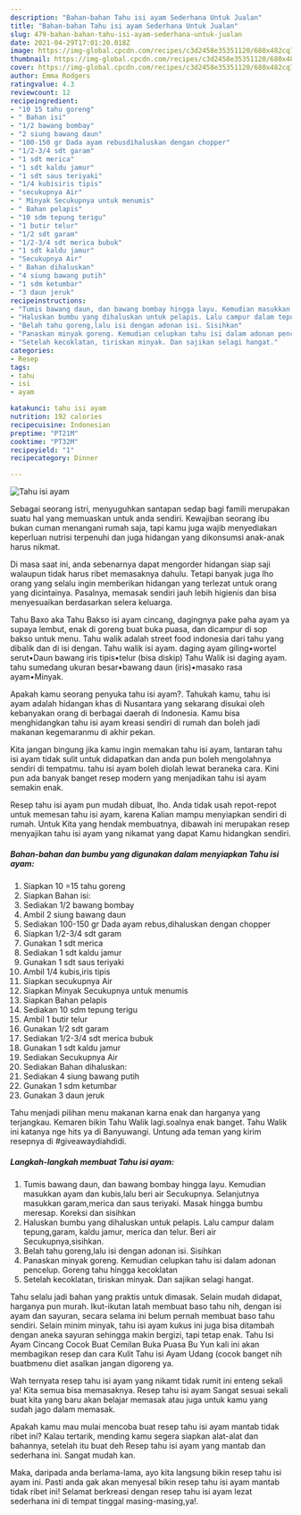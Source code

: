 ```yaml
---
description: "Bahan-bahan Tahu isi ayam Sederhana Untuk Jualan"
title: "Bahan-bahan Tahu isi ayam Sederhana Untuk Jualan"
slug: 479-bahan-bahan-tahu-isi-ayam-sederhana-untuk-jualan
date: 2021-04-29T17:01:20.018Z
image: https://img-global.cpcdn.com/recipes/c3d2458e35351120/680x482cq70/tahu-isi-ayam-foto-resep-utama.jpg
thumbnail: https://img-global.cpcdn.com/recipes/c3d2458e35351120/680x482cq70/tahu-isi-ayam-foto-resep-utama.jpg
cover: https://img-global.cpcdn.com/recipes/c3d2458e35351120/680x482cq70/tahu-isi-ayam-foto-resep-utama.jpg
author: Emma Rodgers
ratingvalue: 4.3
reviewcount: 12
recipeingredient:
- "10 15 tahu goreng"
- " Bahan isi"
- "1/2 bawang bombay"
- "2 siung bawang daun"
- "100-150 gr Dada ayam rebusdihaluskan dengan chopper"
- "1/2-3/4 sdt garam"
- "1 sdt merica"
- "1 sdt kaldu jamur"
- "1 sdt saus teriyaki"
- "1/4 kubisiris tipis"
- "secukupnya Air"
- " Minyak Secukupnya untuk menumis"
- " Bahan pelapis"
- "10 sdm tepung terigu"
- "1 butir telur"
- "1/2 sdt garam"
- "1/2-3/4 sdt merica bubuk"
- "1 sdt kaldu jamur"
- "Secukupnya Air"
- " Bahan dihaluskan"
- "4 siung bawang putih"
- "1 sdm ketumbar"
- "3 daun jeruk"
recipeinstructions:
- "Tumis bawang daun, dan bawang bombay hingga layu. Kemudian masukkan ayam dan kubis,lalu beri air Secukupnya. Selanjutnya masukkan garam,merica dan saus teriyaki. Masak hingga bumbu meresap. Koreksi dan sisihkan"
- "Haluskan bumbu yang dihaluskan untuk pelapis. Lalu campur dalam tepung,garam, kaldu jamur, merica dan telur. Beri air Secukupnya,sisihkan."
- "Belah tahu goreng,lalu isi dengan adonan isi. Sisihkan"
- "Panaskan minyak goreng. Kemudian celupkan tahu isi dalam adonan pencelup. Goreng tahu hingga kecoklatan"
- "Setelah kecoklatan, tiriskan minyak. Dan sajikan selagi hangat."
categories:
- Resep
tags:
- tahu
- isi
- ayam

katakunci: tahu isi ayam 
nutrition: 192 calories
recipecuisine: Indonesian
preptime: "PT21M"
cooktime: "PT32M"
recipeyield: "1"
recipecategory: Dinner

---
```



![Tahu isi ayam](https://img-global.cpcdn.com/recipes/c3d2458e35351120/680x482cq70/tahu-isi-ayam-foto-resep-utama.jpg)

Sebagai seorang istri, menyuguhkan santapan sedap bagi famili merupakan suatu hal yang memuaskan untuk anda sendiri. Kewajiban seorang ibu bukan cuman menangani rumah saja, tapi kamu juga wajib menyediakan keperluan nutrisi terpenuhi dan juga hidangan yang dikonsumsi anak-anak harus nikmat.

Di masa  saat ini, anda sebenarnya dapat mengorder hidangan siap saji walaupun tidak harus ribet memasaknya dahulu. Tetapi banyak juga lho orang yang selalu ingin memberikan hidangan yang terlezat untuk orang yang dicintainya. Pasalnya, memasak sendiri jauh lebih higienis dan bisa menyesuaikan berdasarkan selera keluarga. 

Tahu Baxo aka Tahu Bakso isi ayam cincang, dagingnya pake paha ayam ya supaya lembut, enak di goreng buat buka puasa, dan dicampur di sop bakso untuk menu. Tahu walik adalah street food indonesia dari tahu yang dibalik dan di isi dengan. Tahu walik isi ayam. daging ayam giling•wortel serut•Daun bawang iris tipis•telur (bisa diskip) Tahu Walik isi daging ayam. tahu sumedang ukuran besar•bawang daun (iris)•masako rasa ayam•Minyak.

Apakah kamu seorang penyuka tahu isi ayam?. Tahukah kamu, tahu isi ayam adalah hidangan khas di Nusantara yang sekarang disukai oleh kebanyakan orang di berbagai daerah di Indonesia. Kamu bisa menghidangkan tahu isi ayam kreasi sendiri di rumah dan boleh jadi makanan kegemaranmu di akhir pekan.

Kita jangan bingung jika kamu ingin memakan tahu isi ayam, lantaran tahu isi ayam tidak sulit untuk didapatkan dan anda pun boleh mengolahnya sendiri di tempatmu. tahu isi ayam boleh diolah lewat beraneka cara. Kini pun ada banyak banget resep modern yang menjadikan tahu isi ayam semakin enak.

Resep tahu isi ayam pun mudah dibuat, lho. Anda tidak usah repot-repot untuk memesan tahu isi ayam, karena Kalian mampu menyiapkan sendiri di rumah. Untuk Kita yang hendak membuatnya, dibawah ini merupakan resep menyajikan tahu isi ayam yang nikamat yang dapat Kamu hidangkan sendiri.

<!--inarticleads1-->

##### Bahan-bahan dan bumbu yang digunakan dalam menyiapkan Tahu isi ayam:

1. Siapkan 10 =15 tahu goreng
1. Siapkan  Bahan isi:
1. Sediakan 1/2 bawang bombay
1. Ambil 2 siung bawang daun
1. Sediakan 100-150 gr Dada ayam rebus,dihaluskan dengan chopper
1. Siapkan 1/2-3/4 sdt garam
1. Gunakan 1 sdt merica
1. Sediakan 1 sdt kaldu jamur
1. Gunakan 1 sdt saus teriyaki
1. Ambil 1/4 kubis,iris tipis
1. Siapkan secukupnya Air
1. Siapkan  Minyak Secukupnya untuk menumis
1. Siapkan  Bahan pelapis
1. Sediakan 10 sdm tepung terigu
1. Ambil 1 butir telur
1. Gunakan 1/2 sdt garam
1. Sediakan 1/2-3/4 sdt merica bubuk
1. Gunakan 1 sdt kaldu jamur
1. Sediakan Secukupnya Air
1. Sediakan  Bahan dihaluskan:
1. Sediakan 4 siung bawang putih
1. Gunakan 1 sdm ketumbar
1. Gunakan 3 daun jeruk


Tahu menjadi pilihan menu makanan karna enak dan harganya yang terjangkau. Kemaren bikin Tahu Walik lagi.soalnya enak banget. Tahu Walik ini katanya nge hits ya di Banyuwangi. Untung ada teman yang kirim resepnya di #giveawaydiahdidi. 

<!--inarticleads2-->

##### Langkah-langkah membuat Tahu isi ayam:

1. Tumis bawang daun, dan bawang bombay hingga layu. Kemudian masukkan ayam dan kubis,lalu beri air Secukupnya. Selanjutnya masukkan garam,merica dan saus teriyaki. Masak hingga bumbu meresap. Koreksi dan sisihkan
1. Haluskan bumbu yang dihaluskan untuk pelapis. Lalu campur dalam tepung,garam, kaldu jamur, merica dan telur. Beri air Secukupnya,sisihkan.
1. Belah tahu goreng,lalu isi dengan adonan isi. Sisihkan
1. Panaskan minyak goreng. Kemudian celupkan tahu isi dalam adonan pencelup. Goreng tahu hingga kecoklatan
1. Setelah kecoklatan, tiriskan minyak. Dan sajikan selagi hangat.


Tahu selalu jadi bahan yang praktis untuk dimasak. Selain mudah didapat, harganya pun murah. Ikut-ikutan latah membuat baso tahu nih, dengan isi ayam dan sayuran, secara selama ini belum pernah membuat baso tahu sendiri. Selain minim minyak, tahu isi ayam kukus ini juga bisa ditambah dengan aneka sayuran sehingga makin bergizi, tapi tetap enak. Tahu Isi Ayam Cincang Cocok Buat Cemilan Buka Puasa Bu Yun kali ini akan membagikan resep dan cara Kulit Tahu isi Ayam Udang (cocok banget nih buatbmenu diet asalkan jangan digoreng ya. 

Wah ternyata resep tahu isi ayam yang nikamt tidak rumit ini enteng sekali ya! Kita semua bisa memasaknya. Resep tahu isi ayam Sangat sesuai sekali buat kita yang baru akan belajar memasak atau juga untuk kamu yang sudah jago dalam memasak.

Apakah kamu mau mulai mencoba buat resep tahu isi ayam mantab tidak ribet ini? Kalau tertarik, mending kamu segera siapkan alat-alat dan bahannya, setelah itu buat deh Resep tahu isi ayam yang mantab dan sederhana ini. Sangat mudah kan. 

Maka, daripada anda berlama-lama, ayo kita langsung bikin resep tahu isi ayam ini. Pasti anda gak akan menyesal bikin resep tahu isi ayam mantab tidak ribet ini! Selamat berkreasi dengan resep tahu isi ayam lezat sederhana ini di tempat tinggal masing-masing,ya!.

